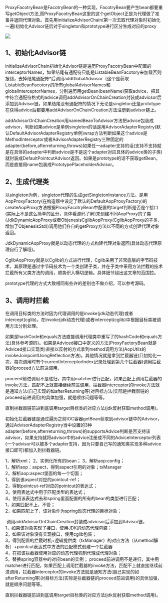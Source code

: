 ProxyFacotryBean是FacotryBean的一种实现，FacotryBean要产生bean都要重写getObject方法,而ProxyFacotryBean这里的这个getObject正是为代理做了准备并返回代理对象。首先用initializeAdvisorChain(第一次去取代理对象时初始化一遍)初始化Advisor链后对于singleton和prototype进行区分生成对应的proxy

![](D:\Work\TyporaNotes\note\Spring\pict\10-2.png)

## 1、初始化Advisor链

​      initializeAdvisorChain初始化Advisor链是遍历ProxyFacotryBean中配置的interceptorNames，如果结尾有通配符只能是ListableBeanFacotory来加载否则报错，去掉结尾通配符*后调用addGlobalAdvosor（这个是获取ListableBeanFacotory的所有globalAdvisorNames和globalInterceptorNames，分别遍历用getBean(beanName)获取advice，把其中符合通配符格式的advice调用addAdvisorOnChainCreation封装成advicsor后添加到Advisor链，如果结尾没有通配符的情况下无论是singleton还是prototype在获得advice后都要用addAdvisorOnChainCreation方法注册到advisor链上。

​    addAdvisorOnChainCreation用namedBeanToAdvisor方法把advice包装成advisor，判断如果advice是单例singleton的话是用AdvisorAdapterRegistry(默认DefaultAdvisorAdapterRegistry单例)wrap方法判断如果这个advice是MethodInterceptor或者AdvisorAdapterRegistry三种固定的adapter(before,afterreturning,throws)如果任一adapter支持的话(支持不支持就是在具体的adapter中判断advice是不是这个adapter对应具体的advice类的子类)就封装成DefaultPointcutAdvisor返回。如果是prototype的话不获取getBean，而是直接用name包装成PrototypePlaceholderAdvisor。

## 2、生成代理类

​      以singleton为例，singleton代理的生成getSingletonInstance方法。是用AopProxyFactory(在构造器中设定了默认的DefaultAopProxyFactory)的createAopProxy方法根据ProxyFacotryBean中配置的target判断是否是个接口(实际上不是这么简单的区分，具体看源码了解)来创建不同AopProxy的子类(JdkDynamicAopProxy或者ObjenesisCglibAopProxy(CglibAopProxy的子类，增加了ObjenesisStd))调用他们各自的getProxy方法以不同的方式创建代理对象返回。

​      JdkDynamicAopProxy就是以动态代理的方式构建代理对象返回(具体动态代理原理自行了解哦)。

​      CglibAopProxy就是以Cglib的方式进行代理，Cglib采用了非常底层的字节码技术，其原理是通过字节码技术为一个类创建子类，并在子类中采用方法拦截的技术拦截所有父类方法的调用，顺势织入横切逻辑。具体细节超出这文章的范围拉。

​      prototype代理的方式大致相同有些许的差别也不做介绍，可以参考源码。

## 3、调用时拦截

​      在调用目标类的方法时因为代理调用的是invoke(jdk动态代理)或者intercept(cglib)。在invoke(jdk动态代理)或者intercept(cglib)中根据目标类被调用方法分别处理。

​      如果是hashCode和equals方法直接调用代理类中重写了的hashCode和equals方法(具体参考源码)。
​      如果是Adviced接口中定义的方法(ProxyFactoryBean就是Adviced接口实现类)直接以反射的方式拿到method调用方法(AopUtils的invokeJoinpointUsingReflection方法)。
​      其他情况就是拿到拦截器链(只初始化一次，每次调用时有个currentInterceptorIndex记录处理到第几个拦截器)调用拦截器的proceed方法前进调用。

​      proceed前进调用不是递归，其中用matcher进行匹配，如果匹配上调用拦截器的invoke方法，匹配不上就直接继续前进调用，拦截器interceptor的invoke方法就是通知方法(自己实现的如afterReturning等)对目标方法(实际是拦截器链的proceed前进调用)的具体加强，就是顺序问题等等。

​      直到拦截器链前进到底调用target目标类的对应方法(jdk反射获取method调用)。

​      初始化拦截器链是通过遍历之前IOC容器getBean获取到advisor链中的Advisor，通过AdvisorAdapterRegistry当中设置的3种adapter(before,afterreturning,throws)的supportsAdvice判断是否支持该advisor，如果支持就将advisor中的advice注册成不同的AdviceInterceptor列表(一个advisor可以被多个adapter支持，因为只要自己写的通知类实现多种advice接口即可)都加入到拦截器链。





1，解析xml；
2，实例化所有的bean；
3，解析aop:config；    
    1，解析aop：aspect，得到aspect引用的对象；txManager  
    2，解析aop:aspect里面的每一个切面；      
            1，得到该aspect对应的pointcut-ref；      
            2，得到pointcut-ref对应的pointcut的表达式；      
            3，使用表达式中用于匹配类型的表达式；    
            4，使用该表达式去和spring里面配置的所有的bean的类型进行匹配；          
                    1，如果匹配不上，不管；          
                     2，如果匹配上了，该对象作为spring动态代理的目标对象；

​								调用addAdvisorOnChainCreation封装成advicsor后添加到Advisor链，              
​                              1，如果该对象实现了接口，使用JDK的动态代理包装；              
​                               2，如果该对象没有实现接口，使用cglib包装；              
​                    3，得到配置的拦截时机+逻辑提供类（txManager）的对应方法（从method解析）+pointcut表达式中方法的匹配模式创建一个拦截器              
​                    4，在把该拦截器使用对应的动态代理机制代理成代理对象；              
​                     5，替换spring容器中的对应bean的实例；
​		      proceed前进调用不是递归，其中用matcher进行匹配，如果匹配上调用拦截器的invoke方法，匹配不上就直接继续前进调用，拦截器interceptor的invoke方法就是通知方法(自己实现的如afterReturning等)对目标方法(实际是拦截器链的proceed前进调用)的具体加强，就是顺序问题等等。

​      直到拦截器链前进到底调用target目标类的对应方法(jdk反射获取method调用)。





